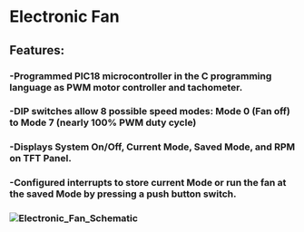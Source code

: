 # Electronic Fan
## Features:
### -Programmed PIC18 microcontroller in the C programming language as PWM motor controller and tachometer.
### -DIP switches allow 8 possible speed modes: Mode 0 (Fan off) to Mode 7 (nearly 100% PWM duty cycle)
### -Displays System On/Off, Current Mode, Saved Mode, and RPM on TFT Panel.
### -Configured interrupts to store current Mode or run the fan at the saved Mode by pressing a push button switch.
### ![Electronic_Fan_Schematic](https://github.com/dkim0722/ElectronicFan/tree/main/ElectronicFanHardwareSchematic.jpg?raw=true "Electronic Fan Hardware Schematic")
